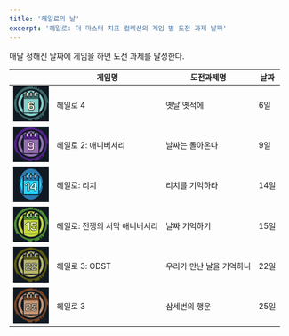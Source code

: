 ```yaml
---
title: '헤일로의 날'
excerpt: '헤일로: 더 마스터 치프 컬렉션의 게임 별 도전 과제 날짜'
---
```


매달 정해진 날짜에 게임을 하면 도전 과제를 달성한다.

|| 게임명 | 도전과제명 | 날짜 |
|---|---|---|---|
| !["A Long Time Ago" achievement logo](/assets/images/halo-4/achievements/a-long-time-ago.jpg) | 헤일로 4 | 옛날 옛적에 | 6일 |
| !["Back At It" achievement logo](/assets/images/halo-2a/achievements/back-at-it.jpg) | 헤일로 2: 애니버서리 | 날짜는 돌아온다 | 9일 |
| !["Remember Reach" achievement logo](/assets/images/halo-reach/achievements/remember-reach.jpg) | 헤일로: 리치 | 리치를 기억하라 | 14일 |
| !["A Day To Remember" achievement logo](/assets/images/halo-cea/achievements/a-day-to-remember.jpg) | 헤일로: 전쟁의 서막 애니버서리 | 날짜 기억하기 | 15일 |
| !["Do You Remember When We Met" achievement logo](/assets/images/halo-3-odst/achievements/do-you-remember-when-we-met.jpg) | 헤일로 3: ODST | 우리가 만난 날을 기억하니 | 22일 |
| !["Third Time's A Charm" achievement logo](/assets/images/halo-3/achievements/third-times-a-charm.jpg) | 헤일로 3 | 삼세번의 행운 | 25일 |
